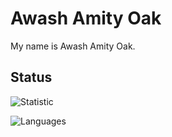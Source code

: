 # Awash Amity Oak

My name is Awash Amity Oak.

## Status
![Statistic](https://github-readme-stats.vercel.app/api?username=awashamityoak&hide=contribs&count_private=true&show_icons=true&theme=tokyonight)

![Languages](https://github-readme-stats.vercel.app/api/top-langs/?username=awashamityoak&layout=compact&theme=dark)

<!--
**AwashAmityOak/awashamityoak** is a ✨ _special_ ✨ repository because its `README.md` (this file) appears on your GitHub profile.

Here are some ideas to get you started:

- 🔭 I’m currently working on ...
- 🌱 I’m currently learning ...
- 👯 I’m looking to collaborate on ...
- 🤔 I’m looking for help with ...
- 💬 Ask me about ...
- 📫 How to reach me: ...
- 😄 Pronouns: ...
- ⚡ Fun fact: ...
-->
